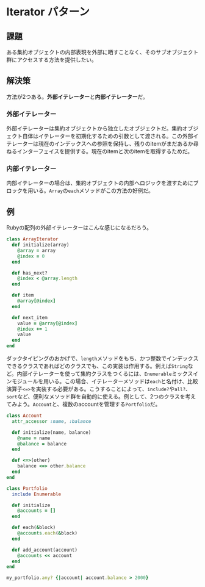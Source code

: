 # Iterator パターン

## 課題
ある集約オブジェクトの内部表現を外部に晒すことなく、そのサブオブジェクト群にアクセスする方法を提供したい。

## 解決策
方法が2つある。**外部イテレーター**と**内部イテレーター**だ。

### 外部イテレーター
外部イテレーターは集約オブジェクトから独立したオブジェクトだ。集約オブジェクト自体はイテレーターを初期化するための引数として渡される。この外部イテレーターは現在のインデックスへの参照を保持し、残りのitemがまだあるか尋ねるインターフェイスを提供する。現在のitemと次のitemを取得するためだ。

### 内部イテレーター
内部イテレーターの場合は、集約オブジェクトの内部へロジックを渡すためにブロックを用いる。`Array`の`each`メソッドがこの方法の好例だ。

## 例
Rubyの配列の外部イテレーターはこんな感じになるだろう。

```ruby
class ArrayIterator
  def initialize(array)
    @array = array
    @index = 0
  end

  def has_next?
    @index < @array.length
  end

  def item
    @array[@index]
  end

  def next_item
    value = @array[@index]
    @index += 1
    value
  end
end
```

ダックタイピングのおかげで、`length`メソッドをもち、かつ整数でインデックスできるクラスであればどのクラスでも、この実装は作用する。例えば`String`など。内部イテレーターを使って集約クラスをつくるには、`Enumerable`ミックスインモジュールを用いる。この場合、イテレーターメソッドは`each`と名付け、比較演算子`<=>`を実装する必要がある。こうすることによって、`include?`や`all?`、`sort`など、便利なメソッド群を自動的に使える。例として、2つのクラスを考えてみよう。`Account`と、複数のaccountを管理する`Portfolio`だ。

```ruby
class Account
  attr_accessor :name, :balance

  def initialize(name, balance)
    @name = name
    @balance = balance
  end

  def <=>(other)
    balance <=> other.balance
  end
end

class Portfolio
  include Enumerable

  def initialize
    @accounts = []
  end

  def each(&block)
    @accounts.each(&block)
  end

  def add_account(account)
    @accounts << account
  end
end
```

```ruby
my_portfolio.any? {|account| account.balance > 2000}
```
